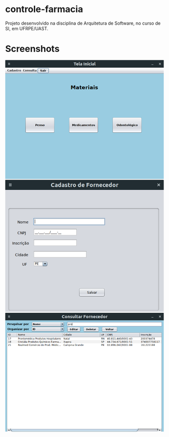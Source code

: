 # controle-farmacia
Projeto desenvolvido na disciplina de Arquitetura de Software, no curso de SI, em UFRPE/UAST.

# Screenshots

![Tela inicial](screenshots/screenshot_tela_inicial.png)
![Cadastrar Fornecedor](screenshots/screenshot_cadastrar_fornecedor.png)
![Consulta Fornecedor](screenshots/screenshot_consulta_fornecedor.png)
